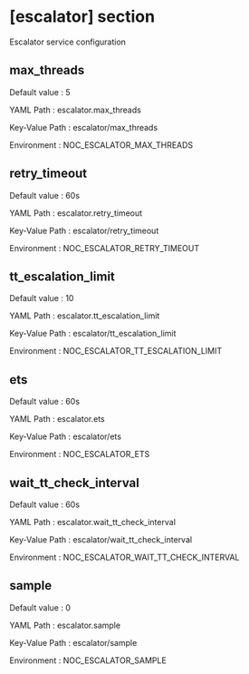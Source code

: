 # [escalator] section
Escalator service configuration

## max_threads

Default value
:   5

YAML Path
:   escalator.max_threads

Key-Value Path
:   escalator/max_threads

Environment
:   NOC_ESCALATOR_MAX_THREADS

## retry_timeout

Default value
:   60s

YAML Path
:   escalator.retry_timeout

Key-Value Path
:   escalator/retry_timeout

Environment
:   NOC_ESCALATOR_RETRY_TIMEOUT

## tt_escalation_limit

Default value
:   10

YAML Path
:   escalator.tt_escalation_limit

Key-Value Path
:   escalator/tt_escalation_limit

Environment
:   NOC_ESCALATOR_TT_ESCALATION_LIMIT

## ets

Default value
:   60s

YAML Path
:   escalator.ets

Key-Value Path
:   escalator/ets

Environment
:   NOC_ESCALATOR_ETS

## wait_tt_check_interval

Default value
:   60s

YAML Path
:   escalator.wait_tt_check_interval

Key-Value Path
:   escalator/wait_tt_check_interval

Environment
:   NOC_ESCALATOR_WAIT_TT_CHECK_INTERVAL

## sample

Default value
:   0

YAML Path
:   escalator.sample

Key-Value Path
:   escalator/sample

Environment
:   NOC_ESCALATOR_SAMPLE

